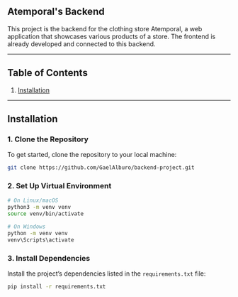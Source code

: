 ## **Atemporal's Backend**

This project is the backend for the clothing store Atemporal, a web application that showcases various products of a store. The frontend is already developed and connected to this backend.

---

## **Table of Contents**
1. [Installation](#installation)

---

## **Installation**

### **1. Clone the Repository**
To get started, clone the repository to your local machine:
```bash
git clone https://github.com/GaelAlburo/backend-project.git
```

### **2. Set Up Virtual Environment**
```bash
# On Linux/macOS
python3 -m venv venv
source venv/bin/activate

# On Windows
python -m venv venv
venv\Scripts\activate
```

### **3. Install Dependencies**
Install the project’s dependencies listed in the `requirements.txt` file:
```bash
pip install -r requirements.txt
```
